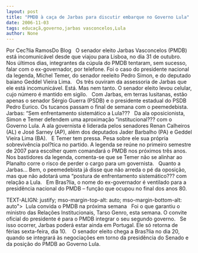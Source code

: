 ```yaml
---
layout: post
title: "PMDB à caça de Jarbas para discutir embarque no Governo Lula"
date: 2006-11-03
tags: educaçã,governo,jarbas vasconcelos,Lula
author: None
---
```

Por Cec?lia RamosDo Blog
&nbsp;
O senador eleito Jarbas Vasconcelos (PMDB) está incomunicável desde que viajou para Lisboa, no dia 31 de outubro. 
&nbsp;
Nos últimos dias, integrantes da cúpula do PMDB tentaram, sem sucesso, falar com o ex-governador, por telefone. Foi o caso do presidente nacional da legenda, Michel Temer, do senador reeleito Pedro Simon, e do deputado baiano Geddel Vieira Lima. 
&nbsp;
Os três ouviram da assessoria de Jarbas que ele está incomunicável. Está. Mas nem tanto. O senador eleito levou celular, cujo número é mantido em sigilo. 
&nbsp;
Com Jarbas, em terras lusitanas, estão apenas o senador Sérgio Guerra (PSDB) e o presidente estadual do PSDB Pedro Eurico. Os tucanos passam o final de semana com o peemedebista.
&nbsp;
Jarbas: “Sem enfrentamento sistemático a Lula???
&nbsp;
Da ala oposicionista, Simon e Temer defendem uma aproximação “institucional??? com o Governo Lula. A ala governista é liderada pelos senadores Renan Calheiros (AL) e José Sarney (AP), além dos deputados Jader Barbalho (PA) e Geddel Vieira Lima (BA).
&nbsp;
E Temer tem pressa. Pesa sobre ele sua própria sobrevivência pol?tica no partido. A legenda se reúne no primeiro semestre de 2007 para escolher quem comandará o PMDB nos próximos três anos. Nos bastidores da legenda, comenta-se que se Temer não se alinhar ao Planalto corre o risco de perder o cargo para um governista.
&nbsp;
Quanto a Jarbas... Bem, o peemedebista já disse que não arreda o pé da oposição, mas que não adotará uma “postura de enfrentamento sistemático??? com relação a Lula. 
&nbsp;
Em Bras?lia, o nome do ex-governador é ventilado para a presidência nacional do PMDB – função que ocupou no final dos anos 80. 

 TEXT-ALIGN: justify; mso-margin-top-alt: auto; mso-margin-bottom-alt: auto\">&nbsp;
Lula convida o PMDB na próxima semana
&nbsp;
Foi&nbsp;o que garantiu o ministro das Relações Institucionais, Tarso Genro, esta semana.&nbsp;O convite oficial do presidente é para o PMDB integrar o seu segundo governo.
&nbsp;
Se isso ocorrer, Jarbas poderá estar ainda em Portugal. Ele só retorna de férias sexta-feira, dia 10.&nbsp; 
&nbsp;
O senador eleito chega a Bras?lia no dia 20, quando se integrará às negociações em torno da presidência do Senado e da posição do PMDB ao Governo Lula. 